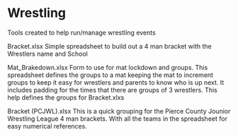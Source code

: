 # Wrestling
Tools created to help run/manage wrestling events

Bracket.xlsx
	Simple spreadsheet to build out a 4 man bracket with the Wrestlers name and School

Mat_Brakedown.xlsx
	Form to use for mat lockdown and groups. This spreadsheet defines the groups to a mat keeping the mat to increment groups to keep it easy for wrestlers and parents to know who is up next. It includes padding for the times that there are groups of 3 wrestlers. This help defines the groups for Bracket.xlxs

Bracket (PCJWL).xlsx
	This is a quick grouping for the Pierce County Jounior Wrestling League 4 man brackets. With all the teams in the spreadsheet for easy numerical references. 
